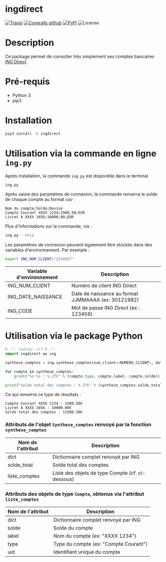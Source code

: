 # ingdirect

[![Travis](https://img.shields.io/travis/tducret/ingdirect-python.svg)](https://travis-ci.org/tducret/ingdirect-python)
[![Coveralls github](https://img.shields.io/coveralls/github/tducret/ingdirect-python.svg)](https://coveralls.io/github/tducret/ingdirect-python)
[![PyPI](https://img.shields.io/pypi/v/ingdirect.svg)](https://pypi.org/project/ingdirect/)
![License](https://img.shields.io/github/license/tducret/ingdirect-python.svg)

# Description

Ce package permet de consulter très simplement ses comptes bancaires [ING Direct](https://www.ingdirect.fr/).

# Pré-requis

- Python 3
- pip3

# Installation

```bash
pip3 install -U ingdirect
```

# Utilisation via la commande en ligne `ing.py`

Après installation, la commande `ing.py` est disponible dans le terminal.

```bash
ing.py
```

Après saisie des paramètres de connexion, la commande renverra le solde de chaque compte au format csv :

```csv
Nom du compte;Solde;Devise
Compte Courant XXXX 1234;1500,50;EUR
Livret A XXXX 3456;10000,00;EUR
```

Plus d'informations sur la commande, via :

```bash
ing.py --help
```

Les paramètres de connexion peuvent également être stockés dans des variables d'environnement.
Par exemple :

```bash
export ING_NUM_CLIENT="1234567"
```

Variable d'environnement    | Description
--------------------------- | ---------------------------------------
ING_NUM_CLIENT              | Numéro de client ING Direct
ING_DATE_NAISSANCE          | Date de naissance au format JJMMAAAA (ex: 30121982)
ING_CODE                    | Mot de passe ING Direct (ex : 123456)


# Utilisation via le package Python

```python
# -*- coding: utf-8 -*-
import ingdirect as ing

synthese_comptes = ing.synthese_comptes(num_client=<NUMERO_CLIENT>, date_naissance=<DATE_NAISSANCE>, code=<CODE_SECRET>)

for compte in synthese_comptes:
    print("%s %s : %.2f€" % (compte.type, compte.label, compte.solde))

print("Solde total des comptes : %.2f€" % (synthese_comptes.solde_total))

```

Ce qui renverra ce type de résultats :

```
Compte Courant XXXX 1234 : 1500.50€
Livret A XXXX 3456 : 10000.00€
Solde total des comptes : 11500.50€
```

### Attributs de l'objet `Synthese_comptes` renvoyé par la fonction `synthese_comptes`

Nom de l'attribut   | Description
------------------- | ---------------------------------------
dict                | Dictionnaire complet renvoyé par ING
solde_total         | Solde total des comptes
liste_comptes       | Liste des objets de type Compte (cf. ci-dessous)

### Attributs des objets de type `Compte`, obtenus via l'attribut `liste_comptes`

Nom de l'attribut   | Description
------------------- | ---------------------------------------
dict                | Dictionnaire complet renvoyé par ING
solde               | Solde du compte
label               | Nom du compte (ex: "XXXX 1234")
type                | Type du compte (ex: "Compte Courant")
uid                 | Identifiant unique du compte
